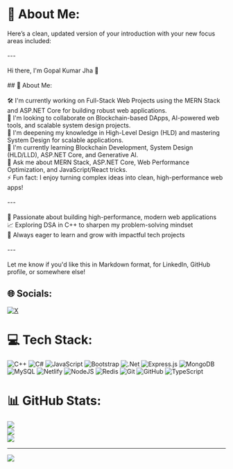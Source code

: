 # 💫 About Me:
Here’s a clean, updated version of your introduction with your new focus areas included:<br><br>---<br><br> Hi there, I'm Gopal Kumar Jha 👋<br><br>## 💫 About Me:<br><br>🛠️ I'm currently working on Full-Stack Web Projects using the MERN Stack and ASP.NET Core for building robust web applications.<br>🤝 I'm looking to collaborate on Blockchain-based DApps, AI-powered web tools, and scalable system design projects.<br>🙌 I'm deepening my knowledge in High-Level Design (HLD) and mastering System Design for scalable applications.<br>🌱 I'm currently learning Blockchain Development, System Design (HLD/LLD), ASP.NET Core, and Generative AI.<br>💬 Ask me about MERN Stack, ASP.NET Core, Web Performance Optimization, and JavaScript/React tricks.<br>⚡ Fun fact: I enjoy turning complex ideas into clean, high-performance web apps!<br><br>---<br><br>🚀 Passionate about building high-performance, modern web applications<br>📈 Exploring DSA in C++ to sharpen my problem-solving mindset<br>🎯 Always eager to learn and grow with impactful tech projects<br><br>---<br><br>Let me know if you'd like this in Markdown format, for LinkedIn, GitHub profile, or somewhere else!<br>


## 🌐 Socials:
[![X](https://img.shields.io/badge/X-black.svg?logo=X&logoColor=white)](https://x.com/https://x.com/Gopaljha04) 

# 💻 Tech Stack:
![C++](https://img.shields.io/badge/c++-%2300599C.svg?style=for-the-badge&logo=c%2B%2B&logoColor=white) ![C#](https://img.shields.io/badge/c%23-%23239120.svg?style=for-the-badge&logo=csharp&logoColor=white) ![JavaScript](https://img.shields.io/badge/javascript-%23323330.svg?style=for-the-badge&logo=javascript&logoColor=%23F7DF1E) ![Bootstrap](https://img.shields.io/badge/bootstrap-%238511FA.svg?style=for-the-badge&logo=bootstrap&logoColor=white) ![.Net](https://img.shields.io/badge/.NET-5C2D91?style=for-the-badge&logo=.net&logoColor=white) ![Express.js](https://img.shields.io/badge/express.js-%23404d59.svg?style=for-the-badge&logo=express&logoColor=%2361DAFB) ![MongoDB](https://img.shields.io/badge/MongoDB-%234ea94b.svg?style=for-the-badge&logo=mongodb&logoColor=white) ![MySQL](https://img.shields.io/badge/mysql-4479A1.svg?style=for-the-badge&logo=mysql&logoColor=white) ![Netlify](https://img.shields.io/badge/netlify-%23000000.svg?style=for-the-badge&logo=netlify&logoColor=#00C7B7) ![NodeJS](https://img.shields.io/badge/node.js-6DA55F?style=for-the-badge&logo=node.js&logoColor=white) ![Redis](https://img.shields.io/badge/redis-%23DD0031.svg?style=for-the-badge&logo=redis&logoColor=white) ![Git](https://img.shields.io/badge/git-%23F05033.svg?style=for-the-badge&logo=git&logoColor=white) ![GitHub](https://img.shields.io/badge/github-%23121011.svg?style=for-the-badge&logo=github&logoColor=white) ![TypeScript](https://img.shields.io/badge/typescript-%23007ACC.svg?style=for-the-badge&logo=typescript&logoColor=white)
# 📊 GitHub Stats:
![](https://github-readme-stats.vercel.app/api?username=gopaljha16&theme=neon&hide_border=false&include_all_commits=false&count_private=false)<br/>
![](https://nirzak-streak-stats.vercel.app/?user=gopaljha16&theme=neon&hide_border=false)<br/>
![](https://github-readme-stats.vercel.app/api/top-langs/?username=gopaljha16&theme=neon&hide_border=false&include_all_commits=false&count_private=false&layout=compact)

---
[![](https://visitcount.itsvg.in/api?id=gopaljha16&icon=0&color=0)](https://visitcount.itsvg.in)

<!-- Proudly created with GPRM ( https://gprm.itsvg.in ) -->
